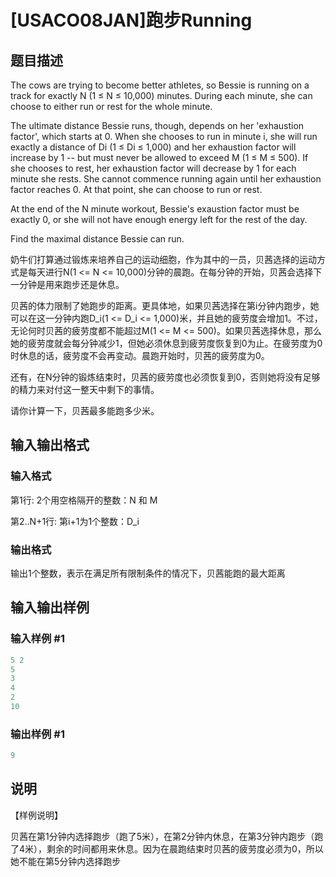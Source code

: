 # [USACO08JAN]跑步Running

## 题目描述

The cows are trying to become better athletes, so Bessie is running on a track for exactly N (1 ≤ N ≤ 10,000) minutes. During each minute, she can choose to either run or rest for the whole minute.

The ultimate distance Bessie runs, though, depends on her 'exhaustion factor', which starts at 0. When she chooses to run in minute i, she will run exactly a distance of Di (1 ≤ Di ≤ 1,000) and her exhaustion factor will increase by 1 -- but must never be allowed to exceed M (1 ≤ M ≤ 500). If she chooses to rest, her exhaustion factor will decrease by 1 for each minute she rests. She cannot commence running again until her exhaustion factor reaches 0. At that point, she can choose to run or rest.

At the end of the N minute workout, Bessie's exaustion factor must be exactly 0, or she will not have enough energy left for the rest of the day.

Find the maximal distance Bessie can run.

奶牛们打算通过锻炼来培养自己的运动细胞，作为其中的一员，贝茜选择的运动方式是每天进行N(1 <= N <= 10,000)分钟的晨跑。在每分钟的开始，贝茜会选择下一分钟是用来跑步还是休息。

贝茜的体力限制了她跑步的距离。更具体地，如果贝茜选择在第i分钟内跑步，她可以在这一分钟内跑D\_i(1 <= D\_i <= 1,000)米，并且她的疲劳度会增加1。不过，无论何时贝茜的疲劳度都不能超过M(1 <= M <= 500)。如果贝茜选择休息，那么她的疲劳度就会每分钟减少1，但她必须休息到疲劳度恢复到0为止。在疲劳度为0时休息的话，疲劳度不会再变动。晨跑开始时，贝茜的疲劳度为0。

还有，在N分钟的锻炼结束时，贝茜的疲劳度也必须恢复到0，否则她将没有足够的精力来对付这一整天中剩下的事情。

请你计算一下，贝茜最多能跑多少米。

## 输入输出格式

### 输入格式

第1行: 2个用空格隔开的整数：N 和 M

第2..N+1行: 第i+1为1个整数：D\_i

### 输出格式

输出1个整数，表示在满足所有限制条件的情况下，贝茜能跑的最大距离

## 输入输出样例

### 输入样例 #1

```cpp
5 2
5
3
4
2
10

```
### 输出样例 #1

```cpp
9

```
## 说明

【样例说明】

贝茜在第1分钟内选择跑步（跑了5米），在第2分钟内休息，在第3分钟内跑步（跑了4米），剩余的时间都用来休息。因为在晨跑结束时贝茜的疲劳度必须为0，所以她不能在第5分钟内选择跑步

